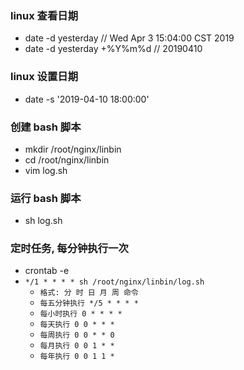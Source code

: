 ### linux 查看日期

- date -d yesterday // Wed Apr 3 15:04:00 CST 2019
- date -d yesterday +%Y%m%d // 20190410

### linux 设置日期

- date -s '2019-04-10 18:00:00'

### 创建 bash 脚本

- mkdir /root/nginx/linbin
- cd /root/nginx/linbin
- vim log.sh

### 运行 bash 脚本

- sh log.sh

### 定时任务, 每分钟执行一次

- crontab -e
- `*/1 * * * * sh /root/nginx/linbin/log.sh`
  - `格式: 分 时 日 月 周 命令`
  - `每五分钟执行 */5 * * * *`
  - `每小时执行 0 * * * *`
  - `每天执行 0 0 * * *`
  - `每周执行 0 0 * * 0`
  - `每月执行 0 0 1 * *`
  - `每年执行 0 0 1 1 *`
